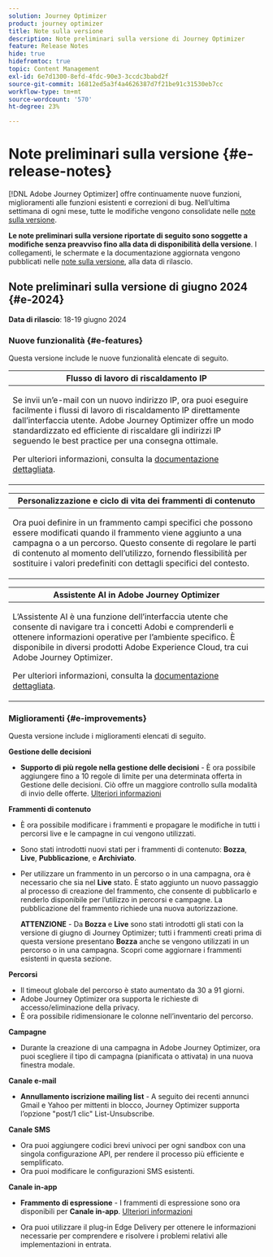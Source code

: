 ```yaml
---
solution: Journey Optimizer
product: journey optimizer
title: Note sulla versione
description: Note preliminari sulla versione di Journey Optimizer
feature: Release Notes
hide: true
hidefromtoc: true
topic: Content Management
exl-id: 6e7d1300-8efd-4fdc-90e3-3ccdc3babd2f
source-git-commit: 16812ed5a3f4a4626387d7f21be91c31530eb7cc
workflow-type: tm+mt
source-wordcount: '570'
ht-degree: 23%

---
```


# Note preliminari sulla versione {#e-release-notes}

[!DNL Adobe Journey Optimizer] offre continuamente nuove funzioni, miglioramenti alle funzioni esistenti e correzioni di bug. Nell’ultima settimana di ogni mese, tutte le modifiche vengono consolidate nelle [note sulla versione](release-notes.md).

**Le note preliminari sulla versione riportate di seguito sono soggette a modifiche senza preavviso fino alla data di disponibilità della versione**. I collegamenti, le schermate e la documentazione aggiornata vengono pubblicati nelle [note sulla versione](release-notes.md), alla data di rilascio.

## Note preliminari sulla versione di giugno 2024 {#e-2024}

**Data di rilascio**: 18-19 giugno 2024

### Nuove funzionalità {#e-features}

Questa versione include le nuove funzionalità elencate di seguito.

<table>
<thead>
<tr>
<th><strong>Flusso di lavoro di riscaldamento IP</strong><br/></th>
</tr>
</thead>
<tbody>
<tr>
<td>
<p>Se invii un’e-mail con un nuovo indirizzo IP, ora puoi eseguire facilmente i flussi di lavoro di riscaldamento IP direttamente dall’interfaccia utente. Adobe Journey Optimizer offre un modo standardizzato ed efficiente di riscaldare gli indirizzi IP seguendo le best practice per una consegna ottimale.</p>
<p>Per ulteriori informazioni, consulta la <a href="../configuration/ip-warmup-gs.md">documentazione dettagliata</a>.</p>
</td>
</tr>
</tbody>
</table>


<table>
<thead>
<tr>
<th><strong>Personalizzazione e ciclo di vita dei frammenti di contenuto</strong><br/></th>
</tr>
</thead>
<tbody>
<tr>
<td>
<p>Ora puoi definire in un frammento campi specifici che possono essere modificati quando il frammento viene aggiunto a una campagna o a un percorso. Questo consente di regolare le parti di contenuto al momento dell’utilizzo, fornendo flessibilità per sostituire i valori predefiniti con dettagli specifici del contesto.</p>
<!--p>For more information, refer to the <a href="../configuration/ip-warmup-gs.md">detailed documentation</a>.</p-->
</td>
</tr>
</tbody>
</table>


<table>
<thead>
<tr>
<th><strong>Assistente AI in Adobe Journey Optimizer</strong><br/></th>
</tr>
</thead>
<tbody>
<tr>
<td>
<p>L’Assistente AI è una funzione dell’interfaccia utente che consente di navigare tra i concetti Adobi e comprenderli e ottenere informazioni operative per l’ambiente specifico. È disponibile in diversi prodotti Adobe Experience Cloud, tra cui Adobe Journey Optimizer.</p>
<p>Per ulteriori informazioni, consulta la <a href="../start/ai-assistant.md">documentazione dettagliata</a>.</p>
</td>
</tr>
</tbody>
</table>


<!--table>
<thead>
<tr>
<th><strong>Reporting with Customer Journey Analytics (Beta)</strong><br/></th>
</tr>
</thead>
<tbody>
<tr>
<td>
<p>Journey Optimizer reporting is now fully integrated with Customer Journey Analytics capabilities, standardizing reporting across both platforms and improving data consistency and reliability. This seamless integration between Journey Optimizer and Customer Journey Analytics provides a clearer view of performance metrics, enabling users to make more informed decisions.</p>
</td>
</tr>
</tbody>
</table-->


<!--table>
<thead>
<tr>
<th><strong>Multilingual messages in journeys and campaigns  (Limited Availability)</strong><br/></th>
</tr>
</thead>
<tbody>
<tr>
<td>
<p>You can now effortlessly create content in multiple languages within a single campaign or journey. With this feature, you can switch between languages when editing your campaign or your journey, streamlining the entire editing process and improving your capability to efficiently manage multilingual content.</p>
</td>
</tr>
</tbody>
</table-->


<!--table>
<thead>
<tr>
<th><strong>Experimentation in journeys (Limited Availability)</strong><br/></th>
</tr>
</thead>
<tbody>
<tr>
<td>
<p>Already available in campaigns, Adobe Journey Optimizer now supports experiments in journeys. Experiments are randomized trials, which in the context of online testing, means that you expose some randomly selected users to a given variation of a message, and another randomly selected set of users to some other variation or treatment. After exposure, you can then measure the outcome metrics you are interested in, such as opens of emails, subscriptions, or purchases.</p>
</td>
</tr>
</tbody>
</table-->



<!--table>
<thead>
<tr>
<th><strong>Extended personalization data - Beta</strong><br/></th>
</tr>
</thead>
<tbody>
<tr>
<td>
<p>You can now lookup and fetch data values within Adobe Experience Platform datasets, and use these values to build conditions in Adobe Journey Optimizer. You can leverage data from a lookup dataset when a relationship has been defined using an attribute inside of an array of objects. You can specify non-profile enabled datasets for lookup. Once enabled, you can use a profile attribute as a join key to the specified dataset to retrive further data for personalization.</p>
<p>This capability is currently available as a public beta.</p>
</td>
</tr>
</tbody>
</table-->

### Miglioramenti {#e-improvements}

Questa versione include i miglioramenti elencati di seguito.


**Gestione delle decisioni**

* **Supporto di più regole nella gestione delle decisioni** - È ora possibile aggiungere fino a 10 regole di limite per una determinata offerta in Gestione delle decisioni. Ciò offre un maggiore controllo sulla modalità di invio delle offerte. [Ulteriori informazioni](../offers/offer-library/add-constraints.md#capping)

<!--* **Audits** - The **Change log** tab allowing you to see all the changes that have been made to an offer or a decision has been removed. Changes related to offers and decisions can now be seen in the **Audits** menu. -->

**Frammenti di contenuto**

* È ora possibile modificare i frammenti e propagare le modifiche in tutti i percorsi live e le campagne in cui vengono utilizzati.
* Sono stati introdotti nuovi stati per i frammenti di contenuto: **Bozza**, **Live**, **Pubblicazione**, e **Archiviato**.
* Per utilizzare un frammento in un percorso o in una campagna, ora è necessario che sia nel **Live** stato. È stato aggiunto un nuovo passaggio al processo di creazione del frammento, che consente di pubblicarlo e renderlo disponibile per l’utilizzo in percorsi e campagne. La pubblicazione del frammento richiede una nuova autorizzazione.

  **ATTENZIONE** - Da **Bozza** e **Live** sono stati introdotti gli stati con la versione di giugno di Journey Optimizer; tutti i frammenti creati prima di questa versione presentano **Bozza** anche se vengono utilizzati in un percorso o in una campagna. Scopri come aggiornare i frammenti esistenti in questa sezione.

**Percorsi**

* Il timeout globale del percorso è stato aumentato da 30 a 91 giorni.
* Adobe Journey Optimizer ora supporta le richieste di accesso/eliminazione della privacy.
* È ora possibile ridimensionare le colonne nell’inventario del percorso.


**Campagne**

* Durante la creazione di una campagna in Adobe Journey Optimizer, ora puoi scegliere il tipo di campagna (pianificata o attivata) in una nuova finestra modale.

**Canale e-mail**

* **Annullamento iscrizione mailing list** - A seguito dei recenti annunci Gmail e Yahoo per mittenti in blocco, Journey Optimizer supporta l’opzione &quot;post/1 clic&quot; List-Unsubscribe. <!--Refer to the following pages: [Email opt-out management](../email/email-opt-out.md#unsubscribe-header) and [Configure email settings](../email/email-settings.md#list-unsubscribe)-->


**Canale SMS**

* Ora puoi aggiungere codici brevi univoci per ogni sandbox con una singola configurazione API, per rendere il processo più efficiente e semplificato.
* Ora puoi modificare le configurazioni SMS esistenti.

**Canale in-app**

* **Frammento di espressione** - I frammenti di espressione sono ora disponibili per **Canale in-app**. [Ulteriori informazioni](../personalization/use-expression-fragments.md)


* Ora puoi utilizzare il plug-in Edge Delivery per ottenere le informazioni necessarie per comprendere e risolvere i problemi relativi alle implementazioni in entrata.


